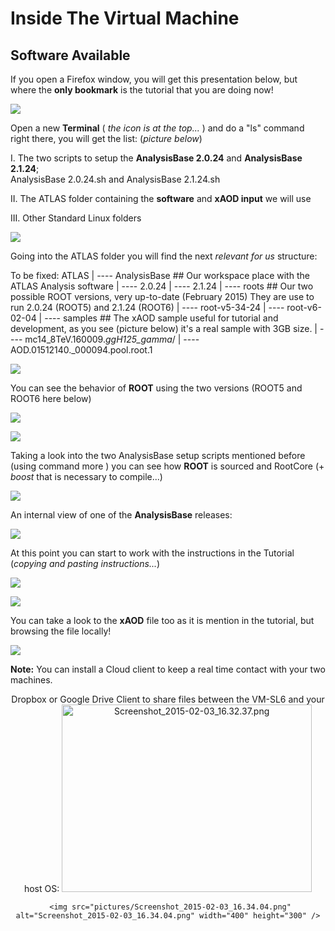 # Inside The Virtual Machine


## Software Available

If you open a Firefox window, you will get this presentation below, but where the **only bookmark** is the tutorial that you are doing now! 

![](pictures/Screenshot_2015-02-03_15.35.23.png)

Open a new **Terminal** ( _the icon is at the top..._ ) and do a "ls"  command right there, you will get the list:  (_picture below_)

I. The two scripts to setup the
  **AnalysisBase 2.0.24** and **AnalysisBase 2.1.24**;  
   AnalysisBase 2.0.24.sh and AnalysisBase 2.1.24.sh
   
   
II. The ATLAS folder containing the **software** and **xAOD input** we will use

III. Other Standard Linux folders

![](pictures/Screenshot_2015-02-03_15.36.28.png)

Going into the ATLAS folder you will find the next _relevant for us_ structure:

To be fixed:
ATLAS
  |
  ---- AnalysisBase     ## Our workspace place with the ATLAS Analysis software
        |
        ---- 2.0.24
        |
        ---- 2.1.24
  |
  ---- roots              ## Our two possible ROOT versions, very up-to-date (February 2015) They are use to run 2.0.24 (ROOT5) and 2.1.24 (ROOT6) 
        |
        ---- root-v5-34-24
        |
        ---- root-v6-02-04
  |
  ---- samples          ## The xAOD sample useful for tutorial and development, as you see (picture below) it's a real sample with 3GB size.
        |
        ---- mc14_8TeV.160009.*ggH125_gamma*/
               |
                ---- AOD.01512140._000094.pool.root.1
                
![](pictures/Screenshot_2015-02-05_16.31.54.png)

You can see the behavior of **ROOT** using the two versions (ROOT5 and ROOT6 here below)

![](pictures/Screenshot_2015-02-03_15.38.22.png)

![](pictures/Screenshot_2015-02-03_15.39.45.png)

Taking a look into the two AnalysisBase setup scripts mentioned before (using command more ) you can see how **ROOT** is sourced and RootCore (+ _boost_ that is necessary to compile...) 

![](pictures/Screenshot_2015-02-03_15.41.40.png)

An internal view of one of the **AnalysisBase** releases: 

![](pictures/Screenshot_2015-02-03_15.53.00.png)

At this point you can start to work with the instructions in the Tutorial (_copying and pasting instructions..._) 

![](pictures/Screenshot_2015-02-03_15.56.19.png)

![](pictures/Screenshot_2015-02-03_16.17.42.png)

You can take a look to the **xAOD** file too as it is mention in the tutorial, but browsing the file locally!

![](pictures/Screenshot_2015-02-03_01.00.00.png)

**Note:** You can install a Cloud client to keep a real time contact with your two machines.

 <CENTER>
   Dropbox or Google Drive Client to share files between the VM-SL6 and your host OS:
     <img src="pictures/Screenshot_2015-02-03_16.32.37.png" alt="Screenshot_2015-02-03_16.32.37.png" width="400" height="300" />
     
     <img src="pictures/Screenshot_2015-02-03_16.34.04.png" alt="Screenshot_2015-02-03_16.34.04.png" width="400" height="300" />
   </CENTER>
   

